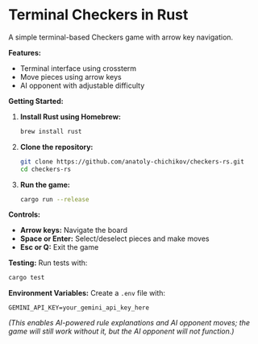# Terminal Checkers in Rust

A simple terminal-based Checkers game with arrow key navigation.

**Features:**
- Terminal interface using crossterm
- Move pieces using arrow keys
- AI opponent with adjustable difficulty

**Getting Started:**
1. **Install Rust using Homebrew:**
   ```bash
   brew install rust
   ```
2. **Clone the repository:**
   ```bash
   git clone https://github.com/anatoly-chichikov/checkers-rs.git
   cd checkers-rs
   ```
3. **Run the game:**
   ```bash
   cargo run --release
   ```

**Controls:**
- **Arrow keys:** Navigate the board
- **Space or Enter:** Select/deselect pieces and make moves
- **Esc or Q:** Exit the game

**Testing:**
Run tests with:
```bash
cargo test
```

**Environment Variables:**
Create a `.env` file with:
```env
GEMINI_API_KEY=your_gemini_api_key_here
```
*(This enables AI-powered rule explanations and AI opponent moves; the game will still work without it, but the AI opponent will not function.)*